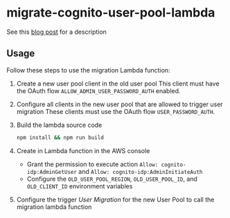 # migrate-cognito-user-pool-lambda

See this [blog post](https://medium.com/collaborne-engineering/migrate-aws-cognito-user-pools-ff2a91a745a2?sk=f91b73b84396db6f41a294f54bfeb2db) for a description

## Usage

Follow these steps to use the migration Lambda function:

1. Create a new user pool client in the old user pool
   This client must have the OAuth flow `ALLOW_ADMIN_USER_PASSWORD_AUTH` enabled.

2. Configure all clients in the new user pool that are allowed to trigger user migration
   These clients must use the OAuth flow `USER_PASSWORD_AUTH`.

3. Build the lambda source code

   ```bash
   npm install && npm run build
   ```

4. Create in Lambda function in the AWS console

   * Grant the permission to execute action `Allow: cognito-idp:AdminGetUser` and `Allow: cognito-idp:AdminInitiateAuth`
   * Configure the `OLD_USER_POOL_REGION`, `OLD_USER_POOL_ID`, and `OLD_CLIENT_ID` environment variables

5. Configure the trigger _User Migration_ for the new User Pool to call the migration lambda function
